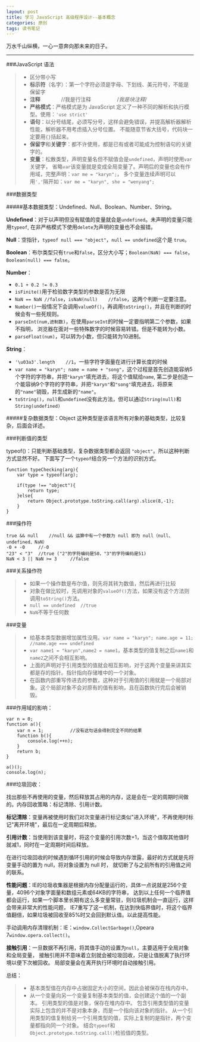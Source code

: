```yaml
---
layout: post
title: 学习 JavaScript 高级程序设计--基本概念
categories: 原创
tags: 读书笔记
---
```


万水千山纵横，一心一意奔向那未来的日子。

<!--more-->
* * *

###JavaScript 语法

> * 区分带小写
> * <b>标示符</b>（名字）：第一个字符必须是字母、下划线、美元符号，不能是保留字
> * <b>注释</b>　　　　//我是行注释　　　　　/*我是块注释*/
> * <b>严格模式</b>：严格模式是为 JavaScript 定义了一种不同的解析和执行模型。使用：`'use strict'`
> * <b>语句</b>：以分号结尾，必须写分号，这样会避免错误，并提高解析器解析性能，解析器不用考虑插入分号位置。
不能随意节省大括号，代码块一定要用`{}`括起来。
> * <b>保留字</b>和<b>关键字</b>：都不许使用，都是已有或者可能成为控制语句的关键字的。
> * <b>变量</b>：松散类型，声明变量名但不赋值会是`undefined`，声明时使用`var`关键字，
省略`var`该变量就是变成全局变量了。声明后的变量也会有作用域，完整声明：`var me = "karyn";`，
多个变量连续声明可以用`','`隔开如：`var me = "karyn", she = "wenyang";`

###数据类型

#####基本数据类型：Undefined、Null、Boolean、Number、String。

<b>Undefined</b>：对于以声明但没有赋值的变量就会是`undefined`。未声明的变量只能用`typeof`,
在非严格模式下使用`delete`为声明的变量也不会报错。

<b>Null</b>：空指针，`typeof null === "object"`，`null == undefined`这个是 `true`。

<b>Boolean</b>：布尔类型只有`true`和`false`，区分大小写；`Boolean(NaN) === false`， `Boolean(null) === false`。

<b>Number</b>：

*   `0.1 + 0.2 != 0.3`
*   `isFinite()`用于检验数字类型的参数是否为无限
*   `NaN == NaN //false`，`isNaN(null)    //false`，这两个判断一定要注意。
*   `Number()`一般情况下会调用`valueOf()`，再调用`toString()`，并且在判断的时候会有一些死规则。
*   `parseInt(num,进制数)`，在使用`parseInt`的时候一定要指明第二个参数，如果不指明，
浏览器在面对一些特殊数字的时候容易转错。但是不能转为小数。
*   `parseFloat(num)`，可以转为小数，但只能转为10进制。

<b>String</b>：

*   `'\u03a3'.length    //1`，一些字符字面量在进行计算长度的时候
*   `var name = "karyn"; name = name + "song"`，这个过程是首先创造能容纳5个字符的字符串，并把`"karyn"`填充进去，将这个值赋给`name`,
第二步是创造一个能容纳9个字符的字符串，并把`"karyn"`和`"song"`填充进去，将原来的`"name"`销毁，并生成新的`"name"`。
*   `toString()`，`null`和`undefined`没有此方法，但可以通过`String(null)`和`String(undefined)`


#####复杂数据类型：Object
这种类型是该语言所有对象的基础类型，比较复杂，后面会详述。

###判断值的类型

typeof()：只能判断基础类型，复杂数据类型都会返回 `"object"`。所以这种判断方式显然不好。
下面写了一个`typeof`结合另一个方法的识别方式。

    function typeChecking(arg){
        var type = typeof(arg);

        if(type !== "object"){
            return type;
        }else{
            return Object.prototype.toString.call(arg).slice(8,-1);
        }
    }

###操作符

    true && null    //null && 运算中有一个参数为 null 即为 null（null、undefined、NaN）
    -0 + -0     //-0
    "23" < "3"  //true ("2"的字符编码是50，"3"的字符编码是51)
    NaN < 3 || NaN >= 3     //false

###关系操作符

> * 如果一个操作数是布尔值，则先将其转为数值，然后再进行比较
> * 对象在做比较时，先调用对象的`valueOf()`方法，如果没有这个方法则调用`toString()`方法。
> * `null == undefined  //true`
> * `NaN`不等于任何数

###变量

> * 给基本类型数据增加属性没用。`var name = "karyn"; name.age = 11; //name.age === undefined`
> * `var name1 = "karyn",name2 = name1`，基本类型的值复制之后`name1`和`name2`之间不会相互影响。
> * 上面的声明对于引用类型的值就会相互影响，对于这两个变量来讲其实都是存的指针。指针指向存储堆中的一个对象。
> * 在函数内部重写传进去的参数，这种对于引用值的引用就是一个局部对象。这个局部对象不会对原有的值有影响，且在函数执行完后会被销毁。

###作用域的影响：

    var n = 0;
    function a(){
        var n = 1;          //没有这句话会得到完全不同的结果
        function b(){
            console.log(++n);
        }
        return b;
    }

    a()();
    console.log(n);

###垃圾回收：

找出那些不再使用的变量，然后释放其占用的内存，这是会在一定的周期时间做的。内存回收策略：标记清除、引用计数。

<b>标记清除</b>：变量再被使用时我们对次变量进行标记类似"进入环境"，不再使用时标记"离开环境"，最后在一定周期后释放。

<b>引用计数</b>：当使用到该变量时，将这个变量的引用次数+1，当这个值取其他值时就减1，同时在一定周期时间后释放。

在进行垃圾回收的时候遇到循环引用的时候会导致内存泄露，最好的方式就是先将变量手动的置为 null，将对象设置为 null 时，
就切断了与之前所有的引用值之间的联系。

<b>性能问题</b>：IE的垃圾收集器是根据内存分配量运行的，具体一点说就是256个变量，4096个对象字面量和数组元素或64KB的字符串，
达到以上任何一个临界值都会运行，如果一个脚本里长期有这么多变量常驻，则垃圾机制会一直运行，这样会带来非常大的性能问题，
IE7重写了这一机制，在达到快临界值时，将这个临界值翻倍，如果垃圾被回收至85%时又会回到默认值。以此提高性能。

手动调用内存清理机制：IE：`window.CollectGarbage()`,Opeara 7`window.opera.collect()`。

<b>接触引用</b>：一旦数据不再引用，将其值手动的设置为`null`，主要适用于全局对象和全局变量，
接触引用并不意味着立刻就会被垃圾回收，只是让值脱离了执行环境以便下次被回收。
局部变量会在离开执行环境时自动接触引用。

总结：

> * 基本类型值在内存中占据固定大小的空间，因此会被保存在栈内存中。
> * 从一个变量向另一个变量复制基本类型的值，会创建这个值的一个副本。
引用类型的值是对象，保存在堆内存中。
包含引用类型值的变量实际上包含的并不是对象本身，而是一个指向该对象的指针。
从一个引用类型的值复制给另一个引用类型的值，实际上复制的是指针，两个变量都指向同一个对象。
结合`typeof`和`Object.prototype.toString.call()`检验值的类型。
